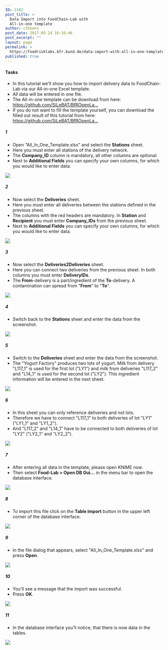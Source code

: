 ```yaml
---
ID: 2102
post_title: >
  Data Import into FoodChain-Lab with
  All-in-one template
author: cthoens
post_date: 2017-05-24 16:16:46
post_excerpt: ""
layout: page
permalink: >
  https://foodrisklabs.bfr.bund.de/data-import-with-all-in-one-template/
published: true
---
```

<h4>Tasks</h4>
<ul>
<li>In this tutorial we'll show you how to import delivery data to FoodChain-Lab via our All-in-one Excel template.</li>
<li>All data will be entered in one file.</li>
<li>The All-in-one template can be download from here: <a href="https://github.com/SiLeBAT/BfROpenLabResources/raw/master/GitHubPages/templates/All_In_One_Template.xlsx" target="_blank">https://github.com/SiLeBAT/BfROpenLa...</a></li>
<li>If you do not want to fill the template yourself, you can download the filled out result of this tutorial from here: <a href="https://github.com/SiLeBAT/BfROpenLabResources/raw/master/GitHubPages/documents/All_In_One_Template_Example.xlsx" target="_blank">https://github.com/SiLeBAT/BfROpenLa...</a></li>
</ul>
<h5>1</h5>
<ul>
<li>Open "All_In_One_Template.xlsx" and select the <b>Stations</b> sheet.</li>
<li>Here you must enter all stations of the delivery network.</li>
<li>The <b>Company_ID</b> column is mandatory, all other columns are optional.</li>
<li>Next to <b>Additional Fields</b> you can specify your own columns, for which you would like to enter data.</li>
</ul>
<a href="https://github.com/SiLeBAT/BfROpenLabResources/raw/master/GitHubPages/documents/foodchainlab_datatemplate/1.png"><img class="aligncenter size-full" src="https://github.com/SiLeBAT/BfROpenLabResources/raw/master/GitHubPages/documents/foodchainlab_datatemplate/1.png"/></a>
<h5>2</h5>
<ul>
<li>Now select the <b>Deliveries</b> sheet.</li>
<li>Here you must enter all deliveries between the stations defined in the previous sheet.</li>
<li>The columns with the red headers are mandatory. In <b>Station</b> and <b>Recipient</b> you must enter <b>Company_IDs</b> from the previous sheet.</li>
<li>Next to <b>Additional Fields</b> you can specify your own columns, for which you would like to enter data.</li>
</ul>
<a href="https://github.com/SiLeBAT/BfROpenLabResources/raw/master/GitHubPages/documents/foodchainlab_datatemplate/2.png"><img class="aligncenter size-full" src="https://github.com/SiLeBAT/BfROpenLabResources/raw/master/GitHubPages/documents/foodchainlab_datatemplate/2.png"/></a>
<h5>3</h5>
<ul>
<li>Now select the <b>Deliveries2Deliveries</b> sheet.</li>
<li>Here you can connect two deliveries from the previous sheet. In both columns you must enter <b>DeliveryIDs</b>.</li>
<li>The <b>From</b>-delivery is a part/ingredient of the <b>To</b>-delivery. A contamination can spread from "<b>From</b>" to "<b>To</b>".</li>
</ul>
<a href="https://github.com/SiLeBAT/BfROpenLabResources/raw/master/GitHubPages/documents/foodchainlab_datatemplate/3.png"><img class="aligncenter size-full" src="https://github.com/SiLeBAT/BfROpenLabResources/raw/master/GitHubPages/documents/foodchainlab_datatemplate/3.png"/></a>
<h5>4</h5>
<ul>
<li>Switch back to the <b>Stations</b> sheet and enter the data from the screenshot.</li>
</ul>
<a href="https://github.com/SiLeBAT/BfROpenLabResources/raw/master/GitHubPages/documents/foodchainlab_datatemplate/4.png"><img class="aligncenter size-full" src="https://github.com/SiLeBAT/BfROpenLabResources/raw/master/GitHubPages/documents/foodchainlab_datatemplate/4.png"/></a>
<h5>5</h5>
<ul>
<li>Switch to the <b>Deliveries</b> sheet and enter the data from the screenshot.</li>
<li>The "Yogurt Factory" produces two lots of yogurt. Milk from delivery "L117_1" is used for the first lot ("LY1") and milk from deliveries "L117_2" and "L14_1" is used for the second lot ("LY2"). This ingredient information will be entered in the next sheet.</li>
</ul>
<a href="https://github.com/SiLeBAT/BfROpenLabResources/raw/master/GitHubPages/documents/foodchainlab_datatemplate/5.png"><img class="aligncenter size-full" src="https://github.com/SiLeBAT/BfROpenLabResources/raw/master/GitHubPages/documents/foodchainlab_datatemplate/5.png"/></a>
<h5>6</h5>
<ul>
<li>In this sheet you can only reference deliveries and not lots.</li>
<li>Therefore we have to connect "L117_1" to both deliveries of lot "LY1" ("LY1_1" and "LY1_2").</li>
<li>And "L117_2" and "L14_1" have to be connected to both deliveries of lot "LY2" ("LY2_1" and "LY2_2").</li>
</ul>
<a href="https://github.com/SiLeBAT/BfROpenLabResources/raw/master/GitHubPages/documents/foodchainlab_datatemplate/6.png"><img class="aligncenter size-full" src="https://github.com/SiLeBAT/BfROpenLabResources/raw/master/GitHubPages/documents/foodchainlab_datatemplate/6.png"/></a>
<h5>7</h5>
<ul>
<li>After entering all data in the template, please open KNIME now.</li>
<li>Then select <b>Food-Lab > Open DB Gui...</b> in the menu bar to open the database interface.</li>
</ul>
<a href="https://github.com/SiLeBAT/BfROpenLabResources/raw/master/GitHubPages/documents/foodchainlab_datatemplate/7.png"><img class="aligncenter size-full" src="https://github.com/SiLeBAT/BfROpenLabResources/raw/master/GitHubPages/documents/foodchainlab_datatemplate/7.png"/></a>
<h5>8</h5>
<ul>
<li>To import this file click on the <b>Table import</b> button in the upper left corner of the database interface.</li>
</ul>
<a href="https://github.com/SiLeBAT/BfROpenLabResources/raw/master/GitHubPages/documents/foodchainlab_datatemplate/8.png"><img class="aligncenter size-full" src="https://github.com/SiLeBAT/BfROpenLabResources/raw/master/GitHubPages/documents/foodchainlab_datatemplate/8.png"/></a>
<h5>9</h5>
<ul>
<li>In the file dialog that appears, select "All_In_One_Template.xlsx" and press <b>Open</b>.</li>
</ul>
<a href="https://github.com/SiLeBAT/BfROpenLabResources/raw/master/GitHubPages/documents/foodchainlab_datatemplate/9.png"><img class="aligncenter size-full" src="https://github.com/SiLeBAT/BfROpenLabResources/raw/master/GitHubPages/documents/foodchainlab_datatemplate/9.png"/></a>
<h5>10</h5>
<ul>
<li>You'll see a message that the import was successful.</li>
<li>Press <b>OK</b>.</li>
</ul>
<a href="https://github.com/SiLeBAT/BfROpenLabResources/raw/master/GitHubPages/documents/foodchainlab_datatemplate/10.png"><img class="aligncenter size-full" src="https://github.com/SiLeBAT/BfROpenLabResources/raw/master/GitHubPages/documents/foodchainlab_datatemplate/10.png"/></a>
<h5>11</h5>
<ul>
<li>In the database interface you'll notice, that there is now data in the tables.</li>
</ul>
<a href="https://github.com/SiLeBAT/BfROpenLabResources/raw/master/GitHubPages/documents/foodchainlab_datatemplate/11.png"><img class="aligncenter size-full" src="https://github.com/SiLeBAT/BfROpenLabResources/raw/master/GitHubPages/documents/foodchainlab_datatemplate/11.png"/></a>
